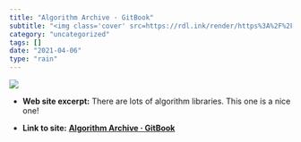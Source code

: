 ```yaml
---
title: "Algorithm Archive · GitBook"
subtitle: "<img class='cover' src=https://rdl.ink/render/https%3A%2F%2Fwww.algorithm-archive.org>"
category: "uncategorized"
tags: []
date: "2021-04-06"
type: "rain"
---
```

<img class="cover" src=https://rdl.ink/render/https%3A%2F%2Fwww.algorithm-archive.org>



* **Web site excerpt:** There are lots of algorithm libraries. This one is a nice one!

* **Link to site:** **[Algorithm Archive · GitBook](https://www.algorithm-archive.org)**